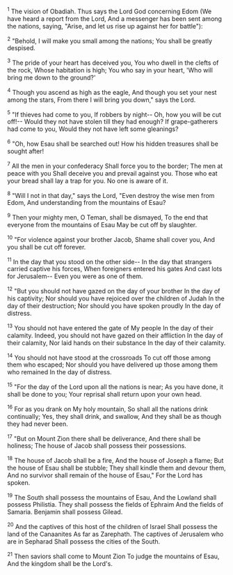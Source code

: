 <sup>1</sup> 
The vision of Obadiah. Thus says the Lord God concerning Edom (We have heard a report from the Lord, And a messenger has been sent among the nations, saying, "Arise, and let us rise up against her for battle"): 

<sup>2</sup> 
"Behold, I will make you small among the nations; You shall be greatly despised. 

<sup>3</sup> 
The pride of your heart has deceived you, You who dwell in the clefts of the rock, Whose habitation is high; You who say in your heart, 'Who will bring me down to the ground?' 

<sup>4</sup> 
Though you ascend as high as the eagle, And though you set your nest among the stars, From there I will bring you down," says the Lord. 

<sup>5</sup> 
"If thieves had come to you, If robbers by night-- Oh, how you will be cut off!-- Would they not have stolen till they had enough? If grape-gatherers had come to you, Would they not have left some gleanings? 

<sup>6</sup> 
"Oh, how Esau shall be searched out! How his hidden treasures shall be sought after! 

<sup>7</sup> 
All the men in your confederacy Shall force you to the border; The men at peace with you Shall deceive you and prevail against you. Those who eat your bread shall lay a trap for you. No one is aware of it. 

<sup>8</sup> 
"Will I not in that day," says the Lord, "Even destroy the wise men from Edom, And understanding from the mountains of Esau? 

<sup>9</sup> 
Then your mighty men, O Teman, shall be dismayed, To the end that everyone from the mountains of Esau May be cut off by slaughter.

<sup>10</sup> 
"For violence against your brother Jacob, Shame shall cover you, And you shall be cut off forever. 

<sup>11</sup> 
In the day that you stood on the other side-- In the day that strangers carried captive his forces, When foreigners entered his gates And cast lots for Jerusalem-- Even you were as one of them. 

<sup>12</sup> 
"But you should not have gazed on the day of your brother In the day of his captivity; Nor should you have rejoiced over the children of Judah In the day of their destruction; Nor should you have spoken proudly In the day of distress. 

<sup>13</sup> 
You should not have entered the gate of My people In the day of their calamity. Indeed, you should not have gazed on their affliction In the day of their calamity, Nor laid hands on their substance In the day of their calamity. 

<sup>14</sup> 
You should not have stood at the crossroads To cut off those among them who escaped; Nor should you have delivered up those among them who remained In the day of distress. 

<sup>15</sup> 
"For the day of the Lord upon all the nations is near; As you have done, it shall be done to you; Your reprisal shall return upon your own head. 

<sup>16</sup> 
For as you drank on My holy mountain, So shall all the nations drink continually; Yes, they shall drink, and swallow, And they shall be as though they had never been.

<sup>17</sup> 
"But on Mount Zion there shall be deliverance, And there shall be holiness; The house of Jacob shall possess their possessions. 

<sup>18</sup> 
The house of Jacob shall be a fire, And the house of Joseph a flame; But the house of Esau shall be stubble; They shall kindle them and devour them, And no survivor shall remain of the house of Esau," For the Lord has spoken. 

<sup>19</sup> 
The South shall possess the mountains of Esau, And the Lowland shall possess Philistia. They shall possess the fields of Ephraim And the fields of Samaria. Benjamin shall possess Gilead. 

<sup>20</sup> 
And the captives of this host of the children of Israel Shall possess the land of the Canaanites As far as Zarephath. The captives of Jerusalem who are in Sepharad Shall possess the cities of the South. 

<sup>21</sup> 
Then saviors shall come to Mount Zion To judge the mountains of Esau, And the kingdom shall be the Lord's.